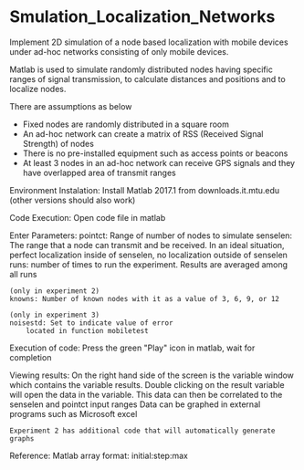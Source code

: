 # Smulation_Localization_Networks

<Info>
Implement 2D simulation of a node based localization with mobile devices under ad-hoc networks consisting of only mobile devices. 
  
Matlab is used to simulate randomly distributed nodes having specific ranges of signal transmission, to calculate distances and positions and to localize nodes.   

There are assumptions as below 
- Fixed nodes are randomly distributed in a square room 
- An ad-hoc network can create a matrix of RSS (Received Signal Strength) of nodes 
- There is no pre-installed equipment such as access points or beacons
- At least 3 nodes in an ad-hoc network can receive GPS signals and they have overlapped area of transmit ranges 

<Instruction>

Environment Instalation:
	Install Matlab 2017.1 from downloads.it.mtu.edu (other versions should also work)

Code Execution:
	Open code file in matlab

Enter Parameters:
	pointct: Range of number of nodes to simulate
	senselen: The range that a node can transmit and be received.
		In an ideal situation, perfect localization inside of senselen, no localization outside of senselen
	runs: number of times to run the experiment.  Results are averaged among all runs

	(only in experiment 2)
	knowns: Number of known nodes with it as a value of 3, 6, 9, or 12

	(only in experiment 3)
	noisestd: Set to indicate value of error
		located in function mobiletest


Execution of code:
	Press the green "Play" icon in matlab, wait for completion

Viewing results:
	On the right hand side of the screen is the variable window which contains the variable results.
	Double clicking on the result variable will open the data in the variable.
	This data can then be correlated to the senselen and pointct input ranges
	Data can be graphed in external programs such as Microsoft excel

	Experiment 2 has additional code that will automatically generate graphs

Reference:
	Matlab array format:  initial:step:max
